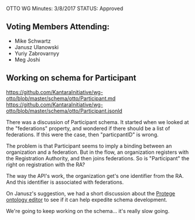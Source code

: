 OTTO WG Minutes: 3/8/2017
STATUS: Approved

## Voting Members Attending:
 - Mike Schwartz
 - Janusz Ulanowski
 - Yuriy Zabrovarnyy
 - Meg Joshi

## Working on schema for Participant

https://github.com/KantaraInitiative/wg-otto/blob/master/schema/otto/Participant.md
https://github.com/KantaraInitiative/wg-otto/blob/master/schema/otto/Participant.jsonld

There was a discussion of Participant schema. It started when we
looked at the "federations" property, and wondered if there should
be a list of federations. If this were the case, then
"particpantID" is wrong.

The problem is that Participant seems to imply a binding between
an organization and a federation. But in the flow, an organization
registers with the Registration Authority, and then joins federations.
So is "Participant" the right on registration with the RA?

The way the API's work, the organization get's one identifier from the
RA. And this identifier is associated with federations.

On Janusz's suggestion, we had a short discussion about the
[Protege ontology editor](http://protege.stanford.edu/)
to see if it can help expedite schema development.

We're going to keep working on the schema... it's really slow going.
